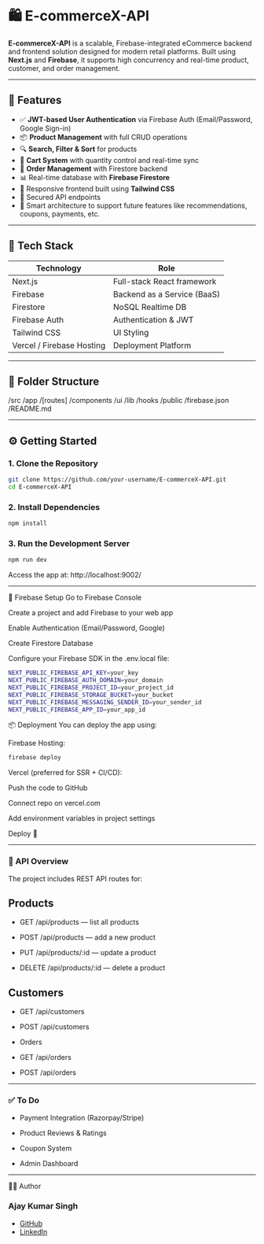 # 🛍️ E-commerceX-API

**E-commerceX-API** is a scalable, Firebase-integrated eCommerce backend and frontend solution designed for modern retail platforms. Built using **Next.js** and **Firebase**, it supports high concurrency and real-time product, customer, and order management.

---

## 🚀 Features

- ✅ **JWT-based User Authentication** via Firebase Auth (Email/Password, Google Sign-in)
- 📦 **Product Management** with full CRUD operations
- 🔍 **Search, Filter & Sort** for products
- 🛒 **Cart System** with quantity control and real-time sync
- 📄 **Order Management** with Firestore backend
- 📊 Real-time database with **Firebase Firestore**
- 🌈 Responsive frontend built using **Tailwind CSS**
- 🔐 Secured API endpoints
- 🧠 Smart architecture to support future features like recommendations, coupons, payments, etc.

---

## 📂 Tech Stack

| Technology     | Role                          |
|----------------|-------------------------------|
| Next.js        | Full-stack React framework     |
| Firebase       | Backend as a Service (BaaS)    |
| Firestore      | NoSQL Realtime DB              |
| Firebase Auth  | Authentication & JWT           |
| Tailwind CSS   | UI Styling                     |
| Vercel / Firebase Hosting | Deployment Platform |

---

## 📁 Folder Structure
/src /app /[routes] /components /ui /lib /hooks /public /firebase.json /README.md

---

## ⚙️ Getting Started

### 1. Clone the Repository

```bash
git clone https://github.com/your-username/E-commerceX-API.git
cd E-commerceX-API
```
### 2. Install Dependencies
```bash
npm install
```
### 3. Run the Development Server
```bash
npm run dev
```
Access the app at: http://localhost:9002/

---

🔐 Firebase Setup
Go to Firebase Console

Create a project and add Firebase to your web app

Enable Authentication (Email/Password, Google)

Create Firestore Database

Configure your Firebase SDK in the .env.local file:

```bash
NEXT_PUBLIC_FIREBASE_API_KEY=your_key
NEXT_PUBLIC_FIREBASE_AUTH_DOMAIN=your_domain
NEXT_PUBLIC_FIREBASE_PROJECT_ID=your_project_id
NEXT_PUBLIC_FIREBASE_STORAGE_BUCKET=your_bucket
NEXT_PUBLIC_FIREBASE_MESSAGING_SENDER_ID=your_sender_id
NEXT_PUBLIC_FIREBASE_APP_ID=your_app_id
```
📦 Deployment
You can deploy the app using:

Firebase Hosting:
```bash
firebase deploy
```
Vercel (preferred for SSR + CI/CD):

Push the code to GitHub

Connect repo on vercel.com

Add environment variables in project settings

Deploy 🚀

---

### 🧪 API Overview
The project includes REST API routes for:

## Products

- GET /api/products — list all products

- POST /api/products — add a new product

- PUT /api/products/:id — update a product

- DELETE /api/products/:id — delete a product

## Customers

- GET /api/customers

- POST /api/customers

- Orders

- GET /api/orders

- POST /api/orders

---

### ✅ To Do
- Payment Integration (Razorpay/Stripe)

- Product Reviews & Ratings

- Coupon System

- Admin Dashboard

 ---

 👨‍💻 Author
### Ajay Kumar Singh

- [GitHub](https://github.com/AjaySingh-Eng)
- [LinkedIn](https://www.linkedin.com/in/ajay-singh-b087b4304?utm_source=share&utm_campaign=share_via&utm_content=profile&utm_medium=android_app)

